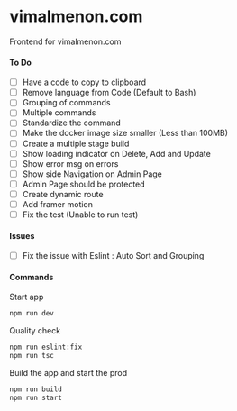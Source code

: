 # vimalmenon.com

Frontend for vimalmenon.com

#### To Do

- [ ] Have a code to copy to clipboard
- [ ] Remove language from Code (Default to Bash)
- [ ] Grouping of commands
- [ ] Multiple commands
- [ ] Standardize the command
- [ ] Make the docker image size smaller (Less than 100MB)
- [ ] Create a multiple stage build
- [ ] Show loading indicator on Delete, Add and Update
- [ ] Show error msg on errors
- [ ] Show side Navigation on Admin Page
- [ ] Admin Page should be protected
- [ ] Create dynamic route
- [ ] Add framer motion
- [ ] Fix the test (Unable to run test)

#### Issues

- [ ] Fix the issue with Eslint : Auto Sort and Grouping

#### Commands

Start app

```sh
npm run dev
```

Quality check

```sh
npm run eslint:fix
npm run tsc
```

Build the app and start the prod

```sh
npm run build
npm run start
```
